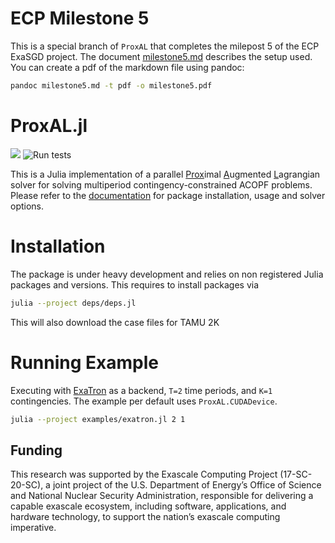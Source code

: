 # ECP Milestone 5

This is a special branch of `ProxAL` that completes the milepost 5 of the ECP ExaSGD project. The document [milestone5.md](milestone5.md) describes the setup used. You can create a pdf of the markdown file using pandoc:
```bash
pandoc milestone5.md -t pdf -o milestone5.pdf
```

# ProxAL.jl

[![][docs-latest-img]][docs-latest-url] ![Run tests](https://github.com/exanauts/ProxAL.jl/workflows/Run%20tests/badge.svg?branch=master)

[docs-latest-img]: https://img.shields.io/badge/docs-latest-blue.svg
[docs-latest-url]: https://exanauts.github.io/ProxAL.jl/

This is a Julia implementation of a parallel <ins>Prox</ins>imal <ins>A</ins>ugmented <ins>L</ins>agrangian solver for solving multiperiod contingency-constrained ACOPF problems. Please refer to the [documentation][docs-latest-url] for package installation, usage and solver options.

# Installation

The package is under heavy development and relies on non registered Julia packages and versions. This requires to install packages via

```bash
julia --project deps/deps.jl
```

This will also download the case files for TAMU 2K

# Running Example

Executing with [ExaTron](https://github.com/exanauts/ExaTron.jl/) as a backend, `T=2` time periods, and `K=1` contingencies. The example per default uses `ProxAL.CUDADevice`.

```bash
julia --project examples/exatron.jl 2 1
```

## Funding
This research was supported by the Exascale Computing Project (17-SC-20-SC), a joint project of the U.S. Department of Energy’s Office of Science and National Nuclear Security Administration, responsible for delivering a capable exascale ecosystem, including software, applications, and hardware technology, to support the nation’s exascale computing imperative.
